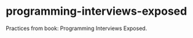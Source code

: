 programming-interviews-exposed
==============================

Practices from book: Programming Interviews Exposed.
